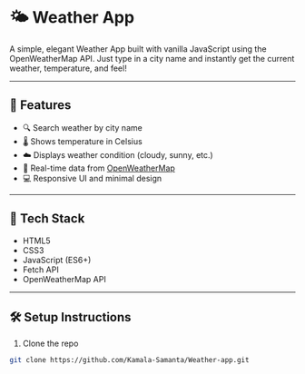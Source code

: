 # 🌤️ Weather App

A simple, elegant Weather App built with vanilla JavaScript using the OpenWeatherMap API. Just type in a city name and instantly get the current weather, temperature, and feel!

---

## 🚀 Features

- 🔍 Search weather by city name  
- 🌡️ Shows temperature in Celsius  
- ☁️ Displays weather condition (cloudy, sunny, etc.)  
- 📍 Real-time data from [OpenWeatherMap](https://openweathermap.org/)  
- 💻 Responsive UI and minimal design  

---

## 🧰 Tech Stack

- HTML5  
- CSS3  
- JavaScript (ES6+)  
- Fetch API  
- OpenWeatherMap API  

---

## 🛠️ Setup Instructions

1. Clone the repo

```bash
git clone https://github.com/Kamala-Samanta/Weather-app.git

